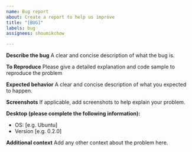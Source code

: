 ```yaml
---
name: Bug report
about: Create a report to help us improve
title: "[BUG]"
labels: bug
assignees: shoumikchow

---
```


**Describe the bug**
A clear and concise description of what the bug is.

**To Reproduce**
Please give a detailed explanation and code sample to reproduce the problem

**Expected behavior**
A clear and concise description of what you expected to happen.

**Screenshots**
If applicable, add screenshots to help explain your problem.

**Desktop (please complete the following information):**
 - OS: [e.g. Ubuntu]
 - Version [e.g. 0.2.0]


**Additional context**
Add any other context about the problem here.

